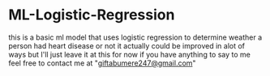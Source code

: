 # ML-Logistic-Regression
this is a basic ml model that uses logistic regression to determine weather a person had heart disease or not
it actually could be improved in alot of ways but I'll just leave it at this for now
if you have anything to say to me feel free to contact me at
"giftabumere247@gmail.com"



